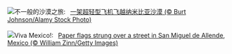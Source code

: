 ![](https://www.bing.com/th?id=OHR.FlyoverNamibia_ZH-CN2114171516_UHD.jpg&w=1000)不一般的沙漠之旅:&nbsp;&ensp;[一架超轻型飞机飞越纳米比亚沙漠 (© Burt Johnson/Alamy Stock Photo)](https://www.bing.com/th?id=OHR.FlyoverNamibia_ZH-CN2114171516_UHD.jpg)
<br><br/>
![](https://www.bing.com/th?id=OHR.CincoFlags_EN-US5873749093_UHD.jpg&w=1000)Viva Mexico!:&nbsp;&ensp;[Paper flags strung over a street in San Miguel de Allende, Mexico (© William Zinn/Getty Images)](https://www.bing.com/th?id=OHR.CincoFlags_EN-US5873749093_UHD.jpg)
<br><br/>
